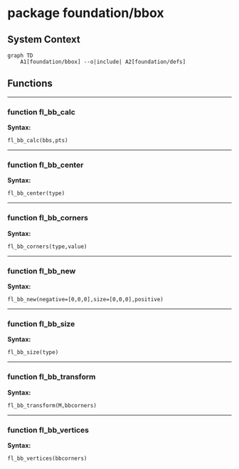 # package foundation/bbox


## System Context

```mermaid
graph TD
    A1[foundation/bbox] --o|include| A2[foundation/defs]
```

## Functions


---

### function fl_bb_calc

__Syntax:__

    fl_bb_calc(bbs,pts)

---

### function fl_bb_center

__Syntax:__

    fl_bb_center(type)

---

### function fl_bb_corners

__Syntax:__

    fl_bb_corners(type,value)

---

### function fl_bb_new

__Syntax:__

    fl_bb_new(negative=[0,0,0],size=[0,0,0],positive)

---

### function fl_bb_size

__Syntax:__

    fl_bb_size(type)

---

### function fl_bb_transform

__Syntax:__

    fl_bb_transform(M,bbcorners)

---

### function fl_bb_vertices

__Syntax:__

    fl_bb_vertices(bbcorners)

